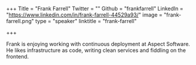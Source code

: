 +++
Title = "Frank Farrell"
Twitter = ""
Github = "frankfarrell"
LinkedIn = "https://www.linkedin.com/in/frank-farrell-44529a93/"
image = "frank-farrell.png"
type = "speaker"
linktitle = "frank-farrell"

+++

Frank is enjoying working with continuous deployment at Aspect Software. He likes infrastructure as code, writing clean services and fiddling on the frontend.
